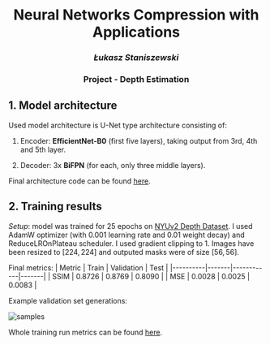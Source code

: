 <h1 align="center">Neural Networks Compression with Applications</h1>
<h3 align="center"><i>Łukasz Staniszewski</i></h4>
<h3 align="center">Project - Depth Estimation</h4>

<h2>1. Model architecture</h2>
Used model architecture is U-Net type architecture consisting of:

1. Encoder: **EfficientNet-B0** (first five layers), taking output from 3rd, 4th and 5th layer.

2. Decoder: 3x **BiFPN** (for each, only three middle layers).

Final architecture code can be found [here](https://github.com/lukasz-staniszewski/neural-networks-compression/blob/main/src/models/components/effnet_bifpn.py).

<h2> 2. Training results </h2>

*Setup*: model was trained for 25 epochs on [NYUv2 Depth Dataset](https://www.kaggle.com/datasets/soumikrakshit/nyu-depth-v2). I used AdamW optimizer (with $0.001$ learning rate and $0.01$ weight decay) and ReduceLROnPlateau scheduler. I used gradient clipping to 1. Images have been resized to $[224, 224]$ and outputed masks were of size $[56, 56]$.

Final metrics:
| Metric | Train | Validation | Test |
|----------|-------|------------|-------|
| SSIM     | $0.8726$    |     $0.8769$     | $0.8090$ |
| MSE      | $0.0028$    |     $0.0025$     | $0.0083$ |

Example validation set generations:

![samples](https://github.com/lukasz-staniszewski/neural-networks-compression/assets/59453698/5747052f-da83-402a-bd9b-f01c6f441574)

Whole training run metrics can be found [here](https://api.wandb.ai/links/lukasz-staniszewski/nlh2c64w).
